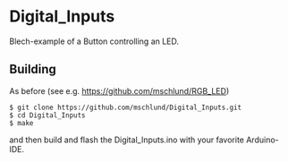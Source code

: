 # Digital_Inputs
Blech-example of a Button controlling an LED.

## Building
As before (see e.g. https://github.com/mschlund/RGB_LED)

```
$ git clone https://github.com/mschlund/Digital_Inputs.git
$ cd Digital_Inputs
$ make
```
and then build and flash the Digital_Inputs.ino with your favorite Arduino-IDE.
